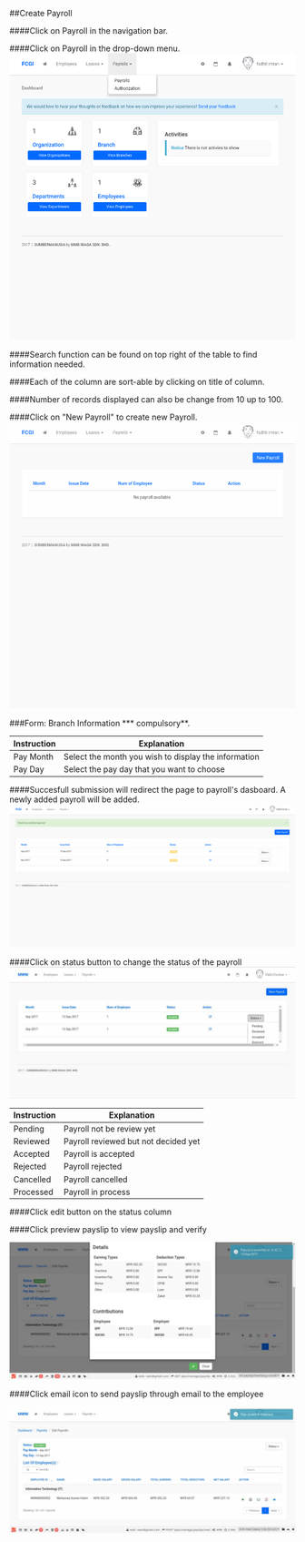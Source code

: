 ##Create Payroll

####Click on Payroll in the navigation bar.

####Click on Payroll in the drop-down menu.
![Navigate Payroll: 1](/Images/Payroll/payroll_navbar.png)

####Search function can be found on top right of the table to find information needed.

####Each of the column are sort-able by clicking on title of column.

####Number of records displayed can also be change from 10 up to 100.

####Click on "New Payroll" to create new Payroll.
![New Payroll](/Images/Payroll/payroll_dashboard.png)


###Form: Branch Information *** compulsory**.

| Instruction  | Explanation |
| ------------- | ------------- |
| Pay Month | Select the month you wish to display the information |
| Pay Day | Select the pay day that you want to choose |

####Succesfull submission will redirect the page to payroll's dasboard. A newly added payroll will be added.
![Success Payroll](/Images/Payroll/payroll_success.png)

####Click on status button to change the status of the payroll
![Success Payroll](/Images/Payroll/Payroll_status.jpg)

| Instruction  | Explanation |
| ------------- | ------------- |
| Pending | Payroll not be review yet |
| Reviewed | Payroll reviewed but not decided yet |
| Accepted | Payroll is accepted |
| Rejected | Payroll rejected |
| Cancelled | Payroll cancelled |
| Processed | Payroll in process |

####Click edit button on the status column

####Click preview payslip to view payslip and verify

![Success Payroll](/Images/Payroll/payroll_Verify.png)

####Click email icon to send payslip through email to the employee

![Success Payroll](/Images/Payroll/Payroll_Email_Noti.png)
